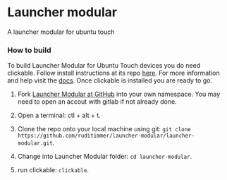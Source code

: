 # Launcher modular

A launcher modular for ubuntu touch

### How to build

To build Launcher Modular for Ubuntu Touch devices you do need clickable. Follow install instructions at its repo [here](https://gitlab.com/clickable/clickable). For more information and help visit the [docs](ble.bhdouglass.com/en/latest/getting-started.html).
Once clickable is installed you are ready to go.

1. Fork [Launcher Modular at GitHub](https://github.com/ruditimmer/launcher-modular) into your own namespace. You may need to open an accout with gitlab if not already done.

2. Open a terminal: ctl + alt + t.

3. Clone the repo onto your local machine using git: `git clone https://github.com/ruditimmer/launcher-modular/launcher-modular.git`.

4. Change into Launcher Modular folder: `cd launcher-modular`.

5. run clickable: `clickable`.
